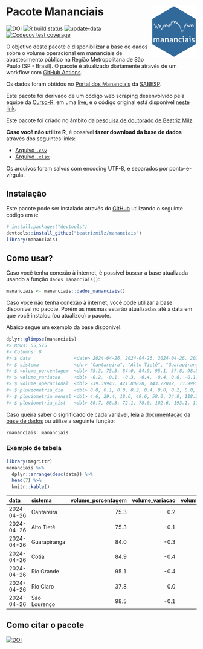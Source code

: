 
<!-- README.md is generated from README.Rmd. Please edit that file -->

# Pacote Mananciais <img src="man/figures/hexlogo.png" align="right" width = "120px"/>

<!-- badges: start -->

[![DOI](https://zenodo.org/badge/DOI/10.5281/zenodo.4733056.svg)](https://doi.org/10.5281/zenodo.4733056)
[![R build
status](https://github.com/beatrizmilz/mananciais/workflows/R-CMD-check/badge.svg)](https://github.com/beatrizmilz/mananciais/actions)
[![update-data](https://github.com/beatrizmilz/mananciais/actions/workflows/2-update_data.yaml/badge.svg)](https://github.com/beatrizmilz/mananciais/actions/workflows/2-update_data.yaml)
[![Codecov test
coverage](https://codecov.io/gh/beatrizmilz/mananciais/branch/master/graph/badge.svg)](https://codecov.io/gh/beatrizmilz/mananciais?branch=master)
<!-- badges: end -->

O objetivo deste pacote é disponibilizar a base de dados sobre o volume
operacional em mananciais de abastecimento público na Região
Metropolitana de São Paulo (SP - Brasil). O pacote é atualizado
diariamente através de um workflow com [GitHub
Actions](https://github.com/beatrizmilz/mananciais/actions).

Os dados foram obtidos no [Portal dos
Mananciais](http://mananciais.sabesp.com.br/Situacao) da
[SABESP](http://site.sabesp.com.br/site/Default.aspx).

Este pacote foi derivado de um código web scraping desenvolvido pela
equipe da [Curso-R](https://www.curso-r.com/), em uma
[live](https://youtu.be/jvZIxrMmOcQ), e o código original está
disponível [neste
link](https://github.com/curso-r/lives/blob/master/drafts/20200730_scraper_sabesp.R).

Este pacote foi criado no âmbito da [pesquisa de doutorado de Beatriz
Milz](https://beatrizmilz.github.io/tese/).

**Caso você não utilize R**, é possível **fazer download da base de
dados** através dos seguintes links:

- [Arquivo
  `.csv`](https://github.com/beatrizmilz/mananciais/raw/master/inst/extdata/mananciais.csv)
- [Arquivo
  `.xlsx`](https://github.com/beatrizmilz/mananciais/blob/master/inst/extdata/mananciais.xlsx?raw=true)

Os arquivos foram salvos com encoding UTF-8, e separados por
ponto-e-vírgula.

## Instalação

Este pacote pode ser instalado através do [GitHub](https://github.com/)
utilizando o seguinte código em `R`:

``` r
# install.packages("devtools")
devtools::install_github("beatrizmilz/mananciais")
library(mananciais)
```

## Como usar?

Caso você tenha conexão à internet, é possível buscar a base atualizada
usando a função `dados_mananciais()`:

``` r
mananciais <- mananciais::dados_mananciais() 
```

Caso você não tenha conexão à internet, você pode utilizar a base
disponível no pacote. Porém as mesmas estarão atualizadas até a data em
que você instalou (ou atualizou) o pacote.

Abaixo segue um exemplo da base disponível:

``` r
dplyr::glimpse(mananciais)
#> Rows: 55,575
#> Columns: 8
#> $ data                <date> 2024-04-26, 2024-04-26, 2024-04-26, 2024-04-26, 2…
#> $ sistema             <chr> "Cantareira", "Alto Tietê", "Guarapiranga", "Cotia…
#> $ volume_porcentagem  <dbl> 75.3, 75.3, 84.0, 84.9, 95.1, 37.8, 98.5, 75.5, 75…
#> $ volume_variacao     <dbl> -0.2, -0.1, -0.3, -0.4, -0.4, 0.0, -0.1, -0.2, -0.…
#> $ volume_operacional  <dbl> 739.39943, 421.80828, 143.72042, 13.99833, 106.732…
#> $ pluviometria_dia    <dbl> 0.0, 0.1, 0.0, 0.2, 0.4, 0.0, 0.2, 0.0, 0.1, 0.0, …
#> $ pluviometria_mensal <dbl> 4.6, 29.4, 18.6, 49.6, 58.0, 34.8, 118.2, 4.6, 29.…
#> $ pluviometria_hist   <dbl> 80.7, 88.3, 72.1, 78.0, 102.6, 193.1, 110.0, 80.7,…
```

Caso queira saber o significado de cada variável, leia a [documentação
da base de
dados](https://beatrizmilz.github.io/mananciais/reference/mananciais.html)
ou utilize a seguinte função:

``` r
?mananciais::mananciais
```

### Exemplo de tabela

``` r
library(magrittr)
mananciais %>% 
  dplyr::arrange(desc(data)) %>% 
  head(7) %>%
  knitr::kable()
```

| data       | sistema      | volume_porcentagem | volume_variacao | volume_operacional | pluviometria_dia | pluviometria_mensal | pluviometria_hist |
|:-----------|:-------------|-------------------:|----------------:|-------------------:|-----------------:|--------------------:|------------------:|
| 2024-04-26 | Cantareira   |               75.3 |            -0.2 |          739.39943 |              0.0 |                 4.6 |              80.7 |
| 2024-04-26 | Alto Tietê   |               75.3 |            -0.1 |          421.80828 |              0.1 |                29.4 |              88.3 |
| 2024-04-26 | Guarapiranga |               84.0 |            -0.3 |          143.72042 |              0.0 |                18.6 |              72.1 |
| 2024-04-26 | Cotia        |               84.9 |            -0.4 |           13.99833 |              0.2 |                49.6 |              78.0 |
| 2024-04-26 | Rio Grande   |               95.1 |            -0.4 |          106.73263 |              0.4 |                58.0 |             102.6 |
| 2024-04-26 | Rio Claro    |               37.8 |             0.0 |            5.16043 |              0.0 |                34.8 |             193.1 |
| 2024-04-26 | São Lourenço |               98.5 |            -0.1 |           87.46559 |              0.2 |               118.2 |             110.0 |

## Como citar o pacote

[![DOI](https://zenodo.org/badge/DOI/10.5281/zenodo.4733056.svg)](https://doi.org/10.5281/zenodo.4733056)

